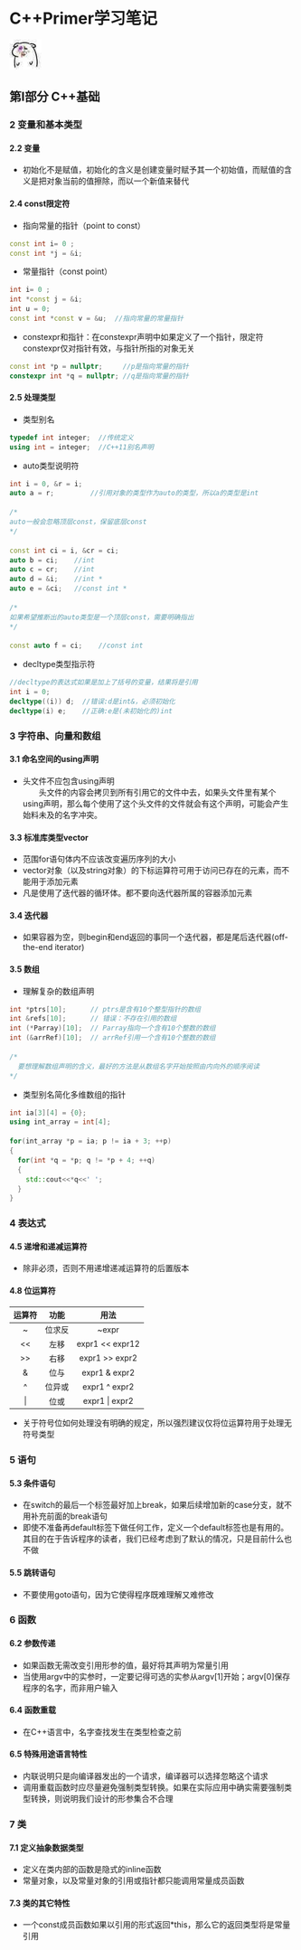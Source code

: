 # C++Primer学习笔记
![233](https://github.com/tanfu2/CPP-Primer/blob/master/images/Hhh.jpg)
## 第Ⅰ部分 C++基础
### 2 变量和基本类型
#### 2.2 变量
- 初始化不是赋值，初始化的含义是创建变量时赋予其一个初始值，而赋值的含义是把对象当前的值擦除，而以一个新值来替代
#### 2.4 const限定符
- 指向常量的指针（point to const）
```C++
const int i= 0 ;
const int *j = &i;
```
- 常量指针（const point）
```C++
int i= 0 ;
int *const j = &i;
int u = 0;
const int *const v = &u;  //指向常量的常量指针
```
- constexpr和指针：在constexpr声明中如果定义了一个指针，限定符constexpr仅对指针有效，与指针所指的对象无关
```C++
const int *p = nullptr;     //p是指向常量的指针
constexpr int *q = nullptr; //q是指向常量的指针
```
#### 2.5 处理类型
- 类型别名
```C++
typedef int integer;  //传统定义
using int = integer;  //C++11别名声明
```
- auto类型说明符
```C++
int i = 0, &r = i;
auto a = r;         //引用对象的类型作为auto的类型，所以a的类型是int

/*
auto一般会忽略顶层const，保留底层const
*/

const int ci = i, &cr = ci;
auto b = ci;    //int
auto c = cr;    //int
auto d = &i;    //int *
auto e = &ci;   //const int *

/*
如果希望推断出的auto类型是一个顶层const，需要明确指出
*/

const auto f = ci;    //const int
```
- decltype类型指示符
```C++
//decltype的表达式如果是加上了括号的变量，结果将是引用
int i = 0;
decltype((i)) d;  //错误:d是int&，必须初始化
decltype(i) e;    //正确:e是(未初始化的)int
```
### 3 字符串、向量和数组
#### 3.1 命名空间的using声明
- 头文件不应包含using声明  
&emsp;&emsp;头文件的内容会拷贝到所有引用它的文件中去，如果头文件里有某个using声明，那么每个使用了这个头文件的文件就会有这个声明，可能会产生始料未及的名字冲突。
#### 3.3 标准库类型vector
- 范围for语句体内不应该改变遍历序列的大小
- vector对象（以及string对象）的下标运算符可用于访问已存在的元素，而不能用于添加元素
- 凡是使用了迭代器的循环体。都不要向迭代器所属的容器添加元素
#### 3.4 迭代器
- 如果容器为空，则begin和end返回的事同一个迭代器，都是尾后迭代器(off-the-end iterator)
#### 3.5 数组
- 理解复杂的数组声明
```C++
int *ptrs[10];      // ptrs是含有10个整型指针的数组
int &refs[10];      // 错误：不存在引用的数组
int (*Parray)[10];  // Parray指向一个含有10个整数的数组
int (&arrRef)[10];  // arrRef引用一个含有10个整数的数组

/*
  要想理解数组声明的含义，最好的方法是从数组名字开始按照由内向外的顺序阅读
*/
```
- 类型别名简化多维数组的指针
```C++
int ia[3][4] = {0};
using int_array = int[4];

for(int_array *p = ia; p != ia + 3; ++p)
{
  for(int *q = *p; q != *p + 4; ++q)
  {
    std::cout<<*q<<' ';
  }
}
```
### 4 表达式
#### 4.5 递增和递减运算符
- 除非必须，否则不用递增递减运算符的后置版本
#### 4.8 位运算符
|运算符|功能|用法|
|:----:|:----:|:----:|
|~|位求反|~expr|
|<<|左移|expr1 << expr12|
|>>|右移|expr1 >> expr2|
|&|位与|expr1 & expr2|
|^|位异或|expr1 ^ expr2|
|&#124;|位或|expr1 &#124; expr2|
- 关于符号位如何处理没有明确的规定，所以强烈建议仅将位运算符用于处理无符号类型
### 5 语句
#### 5.3 条件语句
- 在switch的最后一个标签最好加上break，如果后续增加新的case分支，就不用补充前面的break语句
- 即使不准备再default标签下做任何工作，定义一个default标签也是有用的。其目的在于告诉程序的读者，我们已经考虑到了默认的情况，只是目前什么也不做
#### 5.5 跳转语句
- 不要使用goto语句，因为它使得程序既难理解又难修改
### 6 函数
#### 6.2 参数传递
- 如果函数无需改变引用形参的值，最好将其声明为常量引用
- 当使用argv中的实参时，一定要记得可选的实参从argv[1]开始；argv[0]保存程序的名字，而非用户输入
#### 6.4 函数重载
- 在C++语言中，名字查找发生在类型检查之前
#### 6.5 特殊用途语言特性
- 内联说明只是向编译器发出的一个请求，编译器可以选择忽略这个请求
- 调用重载函数时应尽量避免强制类型转换。如果在实际应用中确实需要强制类型转换，则说明我们设计的形参集合不合理
### 7 类
#### 7.1 定义抽象数据类型
- 定义在类内部的函数是隐式的inline函数
- 常量对象，以及常量对象的引用或指针都只能调用常量成员函数
#### 7.3 类的其它特性
- 一个const成员函数如果以引用的形式返回*this，那么它的返回类型将是常量引用
